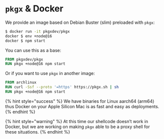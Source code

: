 # `pkgx` & Docker

We provide an image based on Debian Buster (slim) preloaded with `pkgx`:

```sh
$ docker run -it pkgxdev/pkgx
docker $ env +node@16
docker $ npm start
```

You can use this as a base:

```Dockerfile
FROM pkgxdev/pkgx
RUN pkgx +node@16 npm start
```

Or if you want to use `pkgx` in another image:

```Dockerfile
FROM archlinux
RUN curl -Ssf --proto '=https' https://pkgx.sh | sh
RUN pkgx +node@16 npm start
```

{% hint style="success" %}
We have binaries for Linux aarch64 (arm64) thus Docker on your Apple Silicon
Mac is as fast and easy as deployments.
{% endhint %}

{% hint style="warning" %}
At this time our shellcode doesn’t work in Docker, but we are working on
making `pkgx` able to be a proxy shell for these situations.
{% endhint %}
